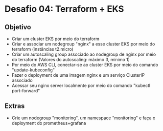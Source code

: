 # Desafio 04: Terraform + EKS

## Objetivo

- Criar um cluster EKS por meio do terraform
- Criar e associar um nodegroup "nginx" a esse cluster EKS por meio do terraform (instâncias t2.micro)
- Criar um autoscaling group associado ao nodegroup de nginx por meio do terraform (Valores do autoscaling: máximo 3, mínimo 1)
- Por meio do AWS CLI, conectar-se ao cluster EKS por meio do comando "update-kubeconfig"
- Fazer o deployment de uma imagem nginx e um serviço ClusterIP associado
- Acessar seu nginx server localmente por meio do comando "kubectl port-forward"

## Extras

- Crie um nodegroup "monitoring", um namespace "monitoring" e faça o deployment do prometheus+grafana

